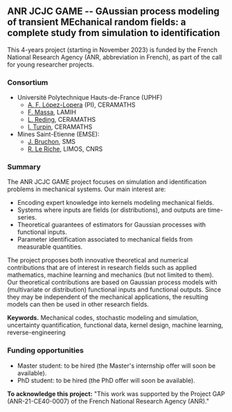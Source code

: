 ## ANR JCJC GAME -- GAussian process modeling of transient MEchanical random fields: a complete study from simulation to identification

This 4-years project (starting in November 2023) is funded by the French National Research Agency (ANR, abbreviation in French), as part of the call for young researcher projects. 

### Consortium
- Université Polytechnique Hauts-de-France (UPHF)
     + [A. F. López-Lopera](https://anfelopera.github.io/) (PI), CERAMATHS
     + [F. Massa](https://www.uphf.fr/lamih/en/membres/massa_franck), LAMIH
     + [L. Reding](https://www.uphf.fr/ceramaths/membres/reding_lucas), CERAMATHS
     + [I. Turpin](https://www.uphf.fr/ceramaths/en/membres/massa_turpin_isabelle), CERAMATHS
- Mines Saint-Etienne (EMSE): 
     + [J. Bruchon](https://www.emse.fr/~bruchon/index_english.html), SMS
     + [R. Le Riche](https://www.emse.fr/~leriche/), LIMOS, CNRS

### Summary
The ANR JCJC GAME project focuses on simulation and identification problems in mechanical systems. Our main interest are:
- Encoding expert knowledge into kernels modeling mechanical fields.
- Systems where inputs are fields (or distributions), and outputs are time-series.
- Theoretical guarantees of estimators for Gaussian processes with functional inputs.
- Parameter identification associated to mechanical fields from measurable quantities. 

The project proposes both innovative theoretical and numerical contributions that are of interest in research fields such as applied mathematics, machine learning and mechanics (but not limited to them). Our theoretical contributions are based on Gaussian process models with (multivariate or distribution) functional inputs and functional outputs. Since they may be independent of the mechanical applications, the resulting models can then be used in other research fields.
		
**Keywords.** Mechanical codes, stochastic modeling and simulation, uncertainty quantification, functional data, kernel design, machine learning, reverse-engineering

### Funding opportunities
- Master student: to be hired (the Master's internship offer will soon be available).
- PhD student: to be hired (the PhD offer will soon be available).

**To acknowledge this project:** "This work was supported by the Project GAP (ANR-21-CE40-0007) of the French National Research Agency (ANR)."